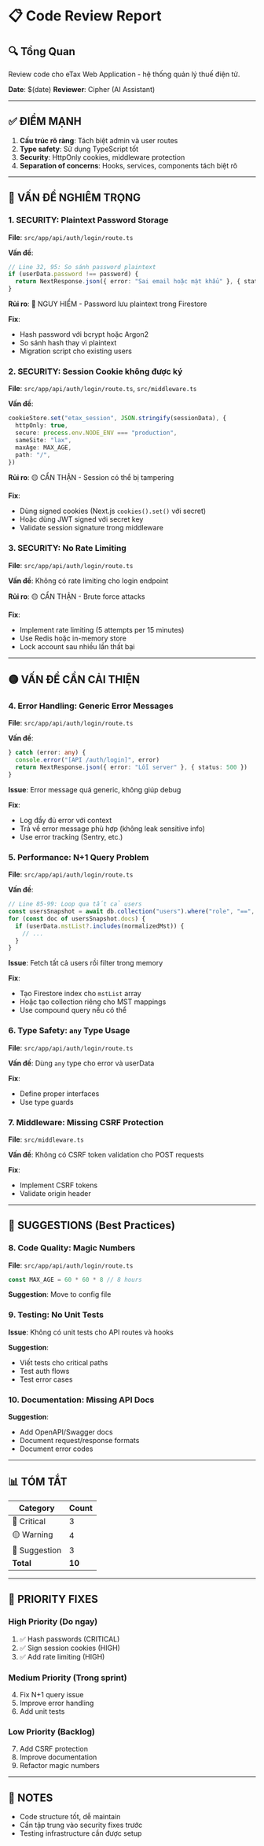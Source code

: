 # 📋 Code Review Report

## 🔍 Tổng Quan

Review code cho eTax Web Application - hệ thống quản lý thuế điện tử.

**Date**: $(date)
**Reviewer**: Cipher (AI Assistant)

---

## ✅ ĐIỂM MẠNH

1. **Cấu trúc rõ ràng**: Tách biệt admin và user routes
2. **Type safety**: Sử dụng TypeScript tốt
3. **Security**: HttpOnly cookies, middleware protection
4. **Separation of concerns**: Hooks, services, components tách biệt rõ

---

## 🔴 VẤN ĐỀ NGHIÊM TRỌNG

### 1. **SECURITY: Plaintext Password Storage**

**File**: `src/app/api/auth/login/route.ts`

**Vấn đề**:
```typescript
// Line 32, 95: So sánh password plaintext
if (userData.password !== password) {
  return NextResponse.json({ error: "Sai email hoặc mật khẩu" }, { status: 401 })
}
```

**Rủi ro**: 🔴 NGUY HIỂM - Password lưu plaintext trong Firestore

**Fix**:
- Hash password với bcrypt hoặc Argon2
- So sánh hash thay vì plaintext
- Migration script cho existing users

### 2. **SECURITY: Session Cookie không được ký**

**File**: `src/app/api/auth/login/route.ts`, `src/middleware.ts`

**Vấn đề**:
```typescript
cookieStore.set("etax_session", JSON.stringify(sessionData), {
  httpOnly: true,
  secure: process.env.NODE_ENV === "production",
  sameSite: "lax",
  maxAge: MAX_AGE,
  path: "/",
})
```

**Rủi ro**: 🟡 CẨN THẬN - Session có thể bị tampering

**Fix**:
- Dùng signed cookies (Next.js `cookies().set()` với secret)
- Hoặc dùng JWT signed với secret key
- Validate session signature trong middleware

### 3. **SECURITY: No Rate Limiting**

**File**: `src/app/api/auth/login/route.ts`

**Vấn đề**: Không có rate limiting cho login endpoint

**Rủi ro**: 🟡 CẨN THẬN - Brute force attacks

**Fix**:
- Implement rate limiting (5 attempts per 15 minutes)
- Use Redis hoặc in-memory store
- Lock account sau nhiều lần thất bại

---

## 🟡 VẤN ĐỀ CẦN CẢI THIỆN

### 4. **Error Handling: Generic Error Messages**

**File**: `src/app/api/auth/login/route.ts`

**Vấn đề**:
```typescript
} catch (error: any) {
  console.error("[API /auth/login]", error)
  return NextResponse.json({ error: "Lỗi server" }, { status: 500 })
}
```

**Issue**: Error message quá generic, không giúp debug

**Fix**:
- Log đầy đủ error với context
- Trả về error message phù hợp (không leak sensitive info)
- Use error tracking (Sentry, etc.)

### 5. **Performance: N+1 Query Problem**

**File**: `src/app/api/auth/login/route.ts`

**Vấn đề**:
```typescript
// Line 85-99: Loop qua tất cả users
const usersSnapshot = await db.collection("users").where("role", "==", "user").get()
for (const doc of usersSnapshot.docs) {
  if (userData.mstList?.includes(normalizedMst)) {
    // ...
  }
}
```

**Issue**: Fetch tất cả users rồi filter trong memory

**Fix**:
- Tạo Firestore index cho `mstList` array
- Hoặc tạo collection riêng cho MST mappings
- Use compound query nếu có thể

### 6. **Type Safety: `any` Type Usage**

**File**: `src/app/api/auth/login/route.ts`

**Vấn đề**: Dùng `any` type cho error và userData

**Fix**:
- Define proper interfaces
- Use type guards

### 7. **Middleware: Missing CSRF Protection**

**File**: `src/middleware.ts`

**Vấn đề**: Không có CSRF token validation cho POST requests

**Fix**:
- Implement CSRF tokens
- Validate origin header

---

## 🔵 SUGGESTIONS (Best Practices)

### 8. **Code Quality: Magic Numbers**

**File**: `src/app/api/auth/login/route.ts`

```typescript
const MAX_AGE = 60 * 60 * 8 // 8 hours
```

**Suggestion**: Move to config file

### 9. **Testing: No Unit Tests**

**Issue**: Không có unit tests cho API routes và hooks

**Suggestion**: 
- Viết tests cho critical paths
- Test auth flows
- Test error cases

### 10. **Documentation: Missing API Docs**

**Suggestion**: 
- Add OpenAPI/Swagger docs
- Document request/response formats
- Document error codes

---

## 📊 TÓM TẮT

| Category | Count |
|----------|-------|
| 🔴 Critical | 3 |
| 🟡 Warning | 4 |
| 🔵 Suggestion | 3 |
| **Total** | **10** |

---

## 🎯 PRIORITY FIXES

### High Priority (Do ngay)
1. ✅ Hash passwords (CRITICAL)
2. ✅ Sign session cookies (HIGH)
3. ✅ Add rate limiting (HIGH)

### Medium Priority (Trong sprint)
4. Fix N+1 query issue
5. Improve error handling
6. Add unit tests

### Low Priority (Backlog)
7. Add CSRF protection
8. Improve documentation
9. Refactor magic numbers

---

## 📝 NOTES

- Code structure tốt, dễ maintain
- Cần tập trung vào security fixes trước
- Testing infrastructure cần được setup





